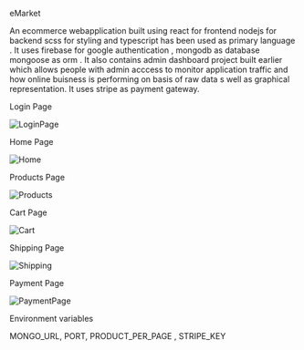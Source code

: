 eMarket

An ecommerce webapplication built using react for frontend nodejs for backend scss for styling and typescript has been used as primary language . It uses firebase for google authentication , mongodb as database mongoose as orm . It also contains admin dashboard project built earlier which allows people with admin acccess to monitor application traffic and how online buisness is performing on basis of raw data s well as graphical representation. It uses stripe as payment gateway.

Login Page

![LoginPage](https://github.com/user-attachments/assets/7ca9a18f-f141-4f79-8e41-a3163d95ac9e)

Home Page

![Home](https://github.com/user-attachments/assets/744bd815-1bcb-4724-b0f1-897f3079baae)

Products Page

![Products](https://github.com/user-attachments/assets/ab3b9cbb-c33f-44f3-866e-6c819a50d6db)

Cart Page

![Cart](https://github.com/user-attachments/assets/eb6d6995-fbcb-4c3c-8f7a-4d64fbd4a56f)

Shipping Page

![Shipping](https://github.com/user-attachments/assets/14eaafca-933f-440b-8552-926fce39ee63)

Payment Page

![PaymentPage](https://github.com/user-attachments/assets/f1212040-b860-49c4-9d73-9826e37e707e)

Environment variables 

MONGO_URL,
PORT,
PRODUCT_PER_PAGE ,
STRIPE_KEY 






